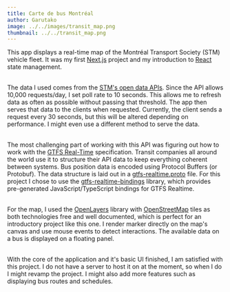 ```yaml
---
title: Carte de bus Montréal
author: Garutako
image: ../../images/transit_map.png
thumbnail: ../../transit_map.png
---
```


This app displays a real-time map of the Montréal Transport Society (STM) vehicle fleet. It was my first [Next.js](https://nextjs.org/) project and my introduction to [React](https://react.dev/) state management.  
&nbsp;  

The data I used comes from the [STM's open data APIs](https://www.stm.info/en/about/developers). Since the API allows 10,000 requests/day, I set poll rate to 10 seconds. This allows me to refresh data as often as possible without passing that threshold. The app then serves that data to the clients when requested. Currently, the client sends a request every 30 seconds, but this will be altered depending on performance. I might even use a different method to serve the data.  
&nbsp;

The most challenging part of working with this API was figuring out how to work with the [GTFS Real-Time](https://gtfs.org/documentation/realtime/reference/) specification. Transit companies all around the world use it to structure their API data to keep everything coherent between systems. Bus position data is encoded using Protocol Buffers (or Protobuf). The data structure is laid out in a [gtfs-realtime.proto](https://gtfs.org/documentation/realtime/proto/) file. For this project I chose to use the [gtfs-realtime-bindings](https://github.com/MobilityData/gtfs-realtime-bindings) library, which provides pre-generated JavaScript/TypeScript bindings for GTFS Realtime.  
&nbsp;

For the map, I used the [OpenLayers](https://openlayers.org/) library with [OpenStreetMap](https://www.openstreetmap.org) tiles as both technologies free and well documented, which is perfect for an introductory project like this one. I render marker directly on the map's canvas and use mouse events to detect interactions. The available data on a bus is displayed on a floating panel.  
&nbsp;

With the core of the application and it's basic UI finished, I am satisfied with this project. I do not have a server to host it on at the moment, so when I do I might revamp the project. I might also add more features such as displaying bus routes and schedules.
